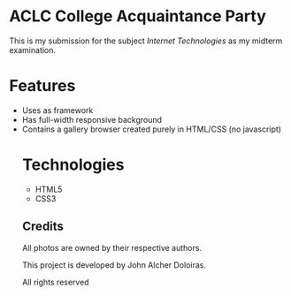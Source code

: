 # ACLC College Acquaintance Party

This is my submission for the subject *Internet Technologies* as my midterm examination.

# Features

* Uses <table> as framework
* Has full-width responsive background
* Contains a gallery browser created purely in HTML/CSS (no javascript)





# Technologies

- HTML5
- CSS3

## Credits

All photos are owned by their respective authors.

This project is developed by John Alcher Doloiras.

All rights reserved
